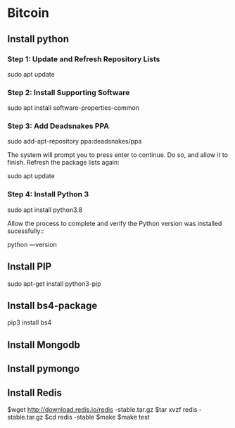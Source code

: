 # Bitcoin

## Install python
### Step 1: Update and Refresh Repository Lists
  sudo apt update
### Step 2: Install Supporting Software
  sudo apt install software-properties-common
### Step 3: Add Deadsnakes PPA
  sudo add-apt-repository ppa:deadsnakes/ppa

  The system will prompt you to press enter to continue. Do so, and allow it to finish. Refresh the package lists again:

  sudo apt update
### Step 4: Install Python 3
  sudo apt install python3.8

  Allow the process to complete and verify the Python version was installed sucessfully::

  python ––version

## Install PIP
  sudo apt-get install python3-pip

## Install bs4-package
  pip3 install bs4
  
## Install Mongodb 

## Install pymongo

## Install Redis
  $wget http://download.redis.io/redis -stable.tar.gz
  $tar xvzf redis -stable.tar.gz
  $cd redis -stable
  $make
  $make test

